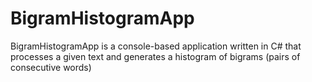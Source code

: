 # BigramHistogramApp
BigramHistogramApp is a console-based application written in C# that processes a given text and generates a histogram of bigrams (pairs of consecutive words)
